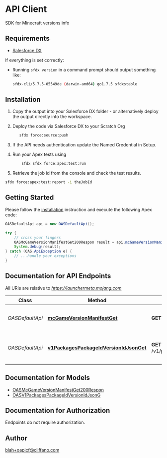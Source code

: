 #  API Client


SDK for Minecraft versions info

## Requirements

- [Salesforce DX](https://www.salesforce.com/products/platform/products/salesforce-dx/)

If everything is set correctly:

- Running `sfdx version` in a command prompt should output something like:

  ```bash
  sfdx-cli/5.7.5-05549de (darwin-amd64) go1.7.5 sfdxstable
  ```

## Installation

1. Copy the output into your Salesforce DX folder - or alternatively deploy the output directly into the workspace.
2. Deploy the code via Salesforce DX to your Scratch Org

   ```bash
      sfdx force:source:push
   ```

3. If the API needs authentication update the Named Credential in Setup.
4. Run your Apex tests using

   ```bash
       sfdx sfdx force:apex:test:run
   ```

5. Retrieve the job id from the console and check the test results.

  ```bash
  sfdx force:apex:test:report -i theJobId
  ```

## Getting Started

Please follow the [installation](#installation) instruction and execute the following Apex code:

```java
OASDefaultApi api = new OASDefaultApi();

try {
    // cross your fingers
    OASMcGameVersionManifestGet200Respon result = api.mcGameVersionManifestGet();
    System.debug(result);
} catch (OAS.ApiException e) {
    // ...handle your exceptions
}
```

## Documentation for API Endpoints

All URIs are relative to *https://launchermeta.mojang.com*

Class | Method | HTTP request | Description
------------ | ------------- | ------------- | -------------
*OASDefaultApi* | [**mcGameVersionManifestGet**](OASDefaultApi.md#mcGameVersionManifestGet) | **GET** /mc/game/version_manifest | Get Minecraft version manifest
*OASDefaultApi* | [**v1PackagesPackageIdVersionIdJsonGet**](OASDefaultApi.md#v1PackagesPackageIdVersionIdJsonGet) | **GET** /v1/packages/{packageId}/{versionId}.json | Get Minecraft version package details


## Documentation for Models

 - [OASMcGameVersionManifestGet200Respon](OASMcGameVersionManifestGet200Respon.md)
 - [OASV1PackagesPackageIdVersionIdJsonG](OASV1PackagesPackageIdVersionIdJsonG.md)


## Documentation for Authorization

Endpoints do not require authorization.


## Author

blah+oapicf@cliffano.com

